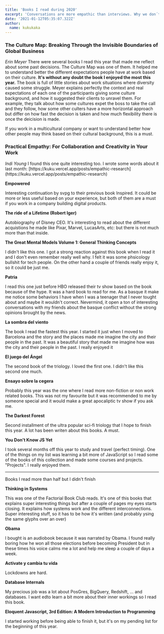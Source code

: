 ```yaml
---
title: 'Books I read during 2020'
excerpt: 'Conversations are more empathic than interviews. Why we don´t use them more often while doing user reserch? Thats one of the questions Indi Young asks in Practical Empathy'
date: '2021-01-12T05:35:07.322Z'
author:
  name: kukukaka
---
```

<h3>The Culture Map: Breaking Through the Invisible Boundaries of Global Business</h3>
<i>Erin Meyer</i>
There were several books I read this year that made me reflect about some past decisions. The Culture Map was one of them. It helped me to understand better the different expectations people have at work based on their culture. <b>It's without any doubt the book I enjoyed the most this year.</b>
The book is full of little stories about work situations where diversity caused some struggle. Meyer explains perfectly the context and real expectations of each one of the participants giving some culture background, and how it suggested their clients to unravel them. For example, they talk about how some cultures expet the boss to take the call and they follow, how some other culters have a more horizontal approach but differ on how fast the decision is taken and how much flexibility there is once the deicision is made.

If you work in a multicultural company or want to understand better how other people may think based on their cultural background, this is a must.


<h3>Practical Empathy: For Collaboration and Creativity in Your Work</h3>
<i>Indi Young</i>
I found this one quite interesting too. I wrote some words about it last month: [https://kuku.vercel.app/posts/empathic-research](https://kuku.vercel.app/posts/empathic-research)

**Empowered**

Interesting continuation by svpg to their previous book Inspired. It could be more or less useful based on your experience, but both of them are a must if you work in a company building digital products. 

**The ride of a Lifetime (Robert Iger)**

Autobiography of Disney CEO. It's interesting to read about the different acquistions he made like Pixar, Marvel, LucasArts, etc: but there is not much more than that inside.

**The Great Mental Models Volume 1: General Thinking Concepts**

I didn't like this one. I got a strong reaction against this book when I read it and I don't even remember really well why. I felt it was some phsicology bullshit for tech people. On the other hand a couple of friends really enjoy it, so it could be just me.

**Patria**

I read this one just before HBO released their tv show based on the book because of the hype. It was a hard book to read for me. As a basque it make me notice some behaviors I have when I was a teenager that I never tought about and maybe it wouldn't correct. Nevermind, it open a ton of interesting conversations with my friends about the basque conflict without the strong opinions brought by the news.

**La sombra del viento**

The book I read the fastest this year. I started it just when I moved to Barcelona and the story and the places made me imagine the city and their people in the past. It was a beautiful story that made me imagine how was the city and their people in the past. I really enjoyed it

**El juego del Ángel**

The second book of the triology. I loved the first one. I didn't like this second one much.

**Ensayo sobre la cegera**

Probably this year was the one where I read more non-fiction or non work related books. This was not my favourite but it was recommended to me by someone special and it would make a great apocaliptic tv show if you ask me.

**The Darkest Forest**

Second installment of the ultra popular sci-fi triology that I hope to finish this year. A lot has been writen about this books. A must.

**You Don't Know JS Yet**

I took several months off this year to study and travel (perfect timing). One of the things on my list was learning a bit more of JavaScript so I read some of the books of this collection and made some courses and projects. "Projects". I really enjoyed them.

---

Books I read more than half but I didn't finish

**Thinking in Systems**

This was one of the Factorial Book Club reads. It's one of this books that explains super interesting things but after a couple of pages my eyes starts closing. It explains how systems work and the different interconnections. Super interesting stuff, so it has to be how it's written (and probably ysing the same glyphs over an over)

**Obama**

I bought is an audiobook because it was narrated by Obama. I found really boring how he won all those elections before becoming President but in these times his voice calms me a lot and help me sleep a couple of days a week.

**Activate y cambia tu vida**

Lockdowns are hard.

**Database Internals**

My precious job was a lot about PosGres, BigQuery, Redshift, ... and databases. I want edto learn a bit more about their inner workings so I read this book.

**Eloquent Javascript, 3rd Edition: A Modern Introduction to Programming**

I started working before being able to finish it, but it's on my pending list for the beginning of this year.